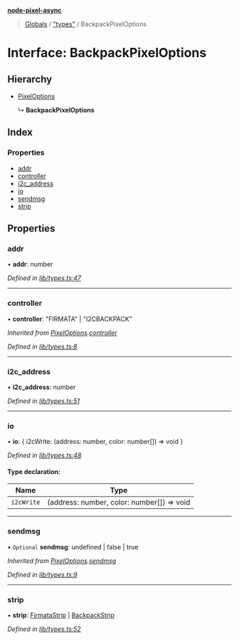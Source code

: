 **[node-pixel-async](../README.md)**

> [Globals](../globals.md) / ["types"](../modules/_types_.md) / BackpackPixelOptions

# Interface: BackpackPixelOptions

## Hierarchy

* [PixelOptions](_types_.pixeloptions.md)

  ↳ **BackpackPixelOptions**

## Index

### Properties

* [addr](_types_.backpackpixeloptions.md#addr)
* [controller](_types_.backpackpixeloptions.md#controller)
* [i2c\_address](_types_.backpackpixeloptions.md#i2c_address)
* [io](_types_.backpackpixeloptions.md#io)
* [sendmsg](_types_.backpackpixeloptions.md#sendmsg)
* [strip](_types_.backpackpixeloptions.md#strip)

## Properties

### addr

•  **addr**: number

*Defined in [lib/types.ts:47](https://github.com/hweeks/node-pixel-async/blob/c6b1f13/lib/types.ts#L47)*

___

### controller

•  **controller**: \"FIRMATA\" \| \"I2CBACKPACK\"

*Inherited from [PixelOptions](_types_.pixeloptions.md).[controller](_types_.pixeloptions.md#controller)*

*Defined in [lib/types.ts:8](https://github.com/hweeks/node-pixel-async/blob/c6b1f13/lib/types.ts#L8)*

___

### i2c\_address

•  **i2c\_address**: number

*Defined in [lib/types.ts:51](https://github.com/hweeks/node-pixel-async/blob/c6b1f13/lib/types.ts#L51)*

___

### io

•  **io**: { i2cWrite: (address: number, color: number[]) => void  }

*Defined in [lib/types.ts:48](https://github.com/hweeks/node-pixel-async/blob/c6b1f13/lib/types.ts#L48)*

#### Type declaration:

Name | Type |
------ | ------ |
`i2cWrite` | (address: number, color: number[]) => void |

___

### sendmsg

• `Optional` **sendmsg**: undefined \| false \| true

*Inherited from [PixelOptions](_types_.pixeloptions.md).[sendmsg](_types_.pixeloptions.md#sendmsg)*

*Defined in [lib/types.ts:9](https://github.com/hweeks/node-pixel-async/blob/c6b1f13/lib/types.ts#L9)*

___

### strip

•  **strip**: [FirmataStrip](../classes/_strip_firmata_.firmatastrip.md) \| [BackpackStrip](../classes/_strip_backpack_.backpackstrip.md)

*Defined in [lib/types.ts:52](https://github.com/hweeks/node-pixel-async/blob/c6b1f13/lib/types.ts#L52)*
